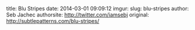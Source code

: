 title: Blu Stripes
date: 2014-03-01 09:09:12
imgur: 
slug: blu-stripes
author: Seb Jachec
authorsite: http://twitter.com/iamsebj
original: http://subtlepatterns.com/blu-stripes/
